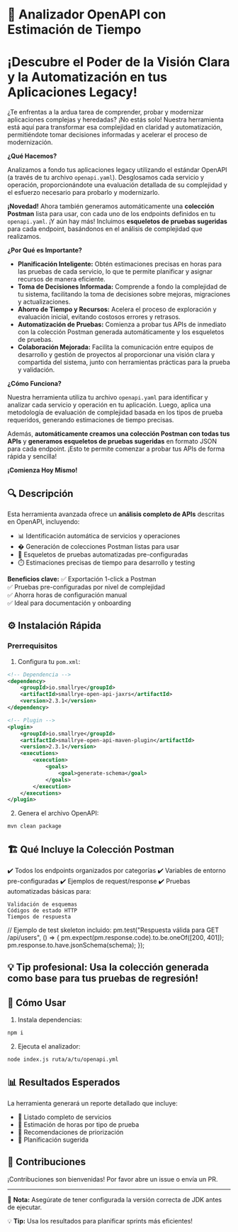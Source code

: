 # 🚀 Analizador OpenAPI con Estimación de Tiempo

# ¡Descubre el Poder de la Visión Clara y la Automatización en tus Aplicaciones Legacy!

¿Te enfrentas a la ardua tarea de comprender, probar y modernizar aplicaciones complejas y heredadas? ¡No estás solo! Nuestra herramienta está aquí para transformar esa complejidad en claridad y automatización, permitiéndote tomar decisiones informadas y acelerar el proceso de modernización.

**¿Qué Hacemos?**

Analizamos a fondo tus aplicaciones legacy utilizando el estándar OpenAPI (a través de tu archivo `openapi.yaml`). Desglosamos cada servicio y operación, proporcionándote una evaluación detallada de su complejidad y el esfuerzo necesario para probarlo y modernizarlo.

**¡Novedad!** Ahora también generamos automáticamente una **colección Postman** lista para usar, con cada uno de los endpoints definidos en tu `openapi.yaml`. ¡Y aún hay más! Incluimos **esqueletos de pruebas sugeridas** para cada endpoint, basándonos en el análisis de complejidad que realizamos.

**¿Por Qué es Importante?**

*   **Planificación Inteligente:** Obtén estimaciones precisas en horas para las pruebas de cada servicio, lo que te permite planificar y asignar recursos de manera eficiente.
*   **Toma de Decisiones Informada:** Comprende a fondo la complejidad de tu sistema, facilitando la toma de decisiones sobre mejoras, migraciones y actualizaciones.
*   **Ahorro de Tiempo y Recursos:** Acelera el proceso de exploración y evaluación inicial, evitando costosos errores y retrasos.
*   **Automatización de Pruebas:** Comienza a probar tus APIs de inmediato con la colección Postman generada automáticamente y los esqueletos de pruebas.
*   **Colaboración Mejorada:** Facilita la comunicación entre equipos de desarrollo y gestión de proyectos al proporcionar una visión clara y compartida del sistema, junto con herramientas prácticas para la prueba y validación.

**¿Cómo Funciona?**

Nuestra herramienta utiliza tu archivo `openapi.yaml` para identificar y analizar cada servicio y operación en tu aplicación. Luego, aplica una metodología de evaluación de complejidad basada en los tipos de prueba requeridos, generando estimaciones de tiempo precisas.

Además, **automáticamente creamos una colección Postman con todas tus APIs** y **generamos esqueletos de pruebas sugeridas** en formato JSON para cada endpoint. ¡Esto te permite comenzar a probar tus APIs de forma rápida y sencilla!

**¡Comienza Hoy Mismo!**

## 🔍 Descripción

Esta herramienta avanzada ofrece un **análisis completo de APIs** descritas en OpenAPI, incluyendo:

- 📊 Identificación automática de servicios y operaciones
- � Generación de colecciones Postman listas para usar
- 🧪 Esqueletos de pruebas automatizadas pre-configuradas
- ⏱️ Estimaciones precisas de tiempo para desarrollo y testing

**Beneficios clave:**
✅ Exportación 1-click a Postman  
✅ Pruebas pre-configuradas por nivel de complejidad  
✅ Ahorra horas de configuración manual  
✅ Ideal para documentación y onboarding  


## ⚙️ Instalación Rápida

### Prerrequisitos
1. Configura tu `pom.xml`:

```xml
<!-- Dependencia -->
<dependency>
    <groupId>io.smallrye</groupId>
    <artifactId>smallrye-open-api-jaxrs</artifactId>
    <version>2.3.1</version> 
</dependency>

<!-- Plugin -->
<plugin>
    <groupId>io.smallrye</groupId>
    <artifactId>smallrye-open-api-maven-plugin</artifactId>
    <version>2.3.1</version> 
    <executions>
        <execution>
            <goals>
                <goal>generate-schema</goal>
            </goals>
        </execution>
    </executions>
</plugin>
```

2. Genera el archivo OpenAPI:
```bash
mvn clean package
```

## 🏗️ Qué Incluye la Colección Postman

✔️ Todos los endpoints organizados por categorías
✔️ Variables de entorno pre-configuradas
✔️ Ejemplos de request/response
✔️ Pruebas automatizadas básicas para:

    Validación de esquemas
    Códigos de estado HTTP
    Tiempos de respuesta

// Ejemplo de test skeleton incluido:
pm.test("Respuesta válida para GET /api/users", () => {
    pm.expect(pm.response.code).to.be.oneOf([200, 401]);
    pm.response.to.have.jsonSchema(schema);
});


## 💡 Tip profesional: Usa la colección generada como base para tus pruebas de regresión!

## 🚀 Cómo Usar

1. Instala dependencias:
```bash
npm i
```

2. Ejecuta el analizador:
```bash
node index.js ruta/a/tu/openapi.yml
```

## 📊 Resultados Esperados

La herramienta generará un reporte detallado que incluye:

- 🔎 Listado completo de servicios
- 🧮 Estimación de horas por tipo de prueba
- 📌 Recomendaciones de priorización
- 📅 Planificación sugerida

## 🤝 Contribuciones

¡Contribuciones son bienvenidas! Por favor abre un issue o envía un PR.

---

📌 **Nota:** Asegúrate de tener configurada la versión correcta de JDK antes de ejecutar.

💡 **Tip:** Usa los resultados para planificar sprints más eficientes!



